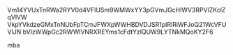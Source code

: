 Vm14YVUxTnRWa2RYV0d4VFlUSm9WMWxYY3pGVmJGcHlWV3RPVlZKclZqVlVW
VkpYVkdzeGMxTnNUbFpTCmJFWXpWWHBDVDJSR1pIRlRiWFJoQ21WcVFUVlJN
bVIzWWpGc2RWWlVNRXREYms1cFdtYzlQUW9LYTNkMQoKY2F6

mba